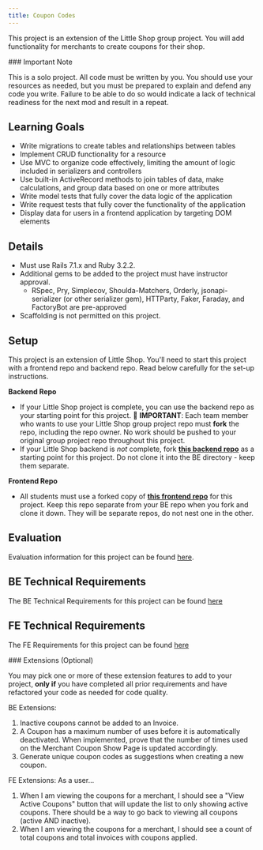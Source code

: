 ```yaml
---
title: Coupon Codes
---
```


This project is an extension of the Little Shop group project. You will add functionality for merchants to create coupons for their shop. 

<section class="note">
### Important Note 

This is a solo project. All code must be written by you. You should use your resources as needed, but you must be prepared to explain and defend any code you write. Failure to be able to do so would indicate a lack of technical readiness for the next mod and result in a repeat.
</section>

## Learning Goals

* Write migrations to create tables and relationships between tables
* Implement CRUD functionality for a resource
* Use MVC to organize code effectively, limiting the amount of logic included in serializers and controllers
* Use built-in ActiveRecord methods to join tables of data, make calculations, and group data based on one or more attributes
* Write model tests that fully cover the data logic of the application
* Write request tests that fully cover the functionality of the application
* Display data for users in a frontend application by targeting DOM elements

## Details

* Must use Rails 7.1.x and Ruby 3.2.2. 
* Additional gems to be added to the project must have instructor approval.
  * RSpec, Pry, Simplecov, Shoulda-Matchers, Orderly, jsonapi-serializer (or other serializer gem), HTTParty, Faker, Faraday, and FactoryBot are pre-approved
* Scaffolding is not permitted on this project.

## Setup

This project is an extension of Little Shop. You'll need to start this project with a frontend repo and backend repo. Read below carefully for the set-up instructions.

**Backend Repo**
- If your Little Shop project is complete, you can use the backend repo as your starting point for this project.  🚨 **IMPORTANT**: Each team member who wants to use your Little Shop group project repo must **fork** the repo, including the repo owner.   No work should be pushed to your original group project repo throughout this project.  
- If your Little Shop backend is _not_ complete, fork **[this backend repo](https://github.com/turingschool-examples/little-shop-be-final-starter)** as a starting point for this project.  Do not clone it into the BE directory - keep them separate.  


**Frontend Repo** 
- All students must use a forked copy of **[this frontend repo](https://github.com/turingschool-examples/little-shop-fe-final-starter)** for this project. Keep this repo separate from your BE repo when you fork and clone it down. They will be separate repos, do not nest one in the other.


## Evaluation
Evaluation information for this project can be found [here](./evaluation).

## BE Technical Requirements
The BE Technical Requirements for this project can be found [here](./back_end_requirements)

## FE Technical Requirements
The FE Requirements for this project can be found [here](./front_end_requirements)

<section class="dropdown">
### Extensions (Optional)

You may pick one or more of these extension features to add to your project, **only if** you have completed all prior requirements and have refactored your code as needed for code quality.

BE Extensions:
1. Inactive coupons cannot be added to an Invoice. 
2. A Coupon has a maximum number of uses before it is automatically deactivated. When implemented, prove that the number of times used on the Merchant Coupon Show Page is updated accordingly. 
3. Generate unique coupon codes as suggestions when creating a new coupon.

FE Extensions:
As a user...
1. When I am viewing the coupons for a merchant, I should see a "View Active Coupons" button that will update the list to only showing active coupons. There should be a way to go back to viewing all coupons (active AND inactive). 
2. When I am viewing the coupons for a merchant, I should see a count of total coupons and total invoices with coupons applied.
</section>

